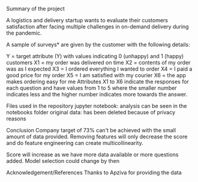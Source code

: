 Summary of the project

A logistics and delivery startup wants to evaluate their customers satisfaction after facing multiple challenges in on-demand delivery during the pandemic.

A sample of surveys* are given by the customer with the following details:

Y = target attribute (Y) with values indicating 0 (unhappy) and 1 (happy) customers
X1 = my order was delivered on time
X2 = contents of my order was as I expected
X3 = I ordered everything I wanted to order
X4 = I paid a good price for my order
X5 = I am satisfied with my courier
X6 = the app makes ordering easy for me
Attributes X1 to X6 indicate the responses for each question and have values from 1 to 5 where the smaller number indicates less and the higher number indicates more towards the answer.

Files used in the repository
jupyter notebook: analysis can be seen in the notebooks folder
original data: has been deleted because of privacy reasons


Conclusion
Company target of 73% can't be achieved with the small amount of data provided. Removing features will only decrease the score and do feature engineering can create multicollinearity.

Score will increase as we have more data available or more questions added. Model selection could change by then

Acknowledgement/References
Thanks to Apziva for providing the data